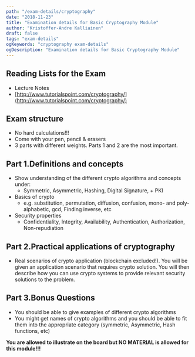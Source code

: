 ```yaml
---
path: "/exam-details/cryptography"
date: "2018-11-23"
title: "Examination details for Basic Cryptography Module"
author: "Kristoffer-Andre Kalliainen"
draft: false
tags: "exam-details"
ogKeywords: "cryptography exam-details"
ogDescription: "Examination details for Basic Cryptography Module"
---
```


## Reading Lists for the Exam

- Lecture Notes
- [http://www.tutorialspoint.com/cryptography/](http://www.tutorialspoint.com/cryptography/)

## Exam structure

- No hard calculations!!!
- Come with your pen, pencil & erasers
- 3 parts with different weights. Parts 1 and 2 are the most important.

## Part 1.Definitions and concepts

- Show understanding of the different crypto algorithms and concepts under:
  - Symmetric, Asymmetric, Hashing, Digital Signature, + PKI
- Basics of crypto
  - e.g. substitution, permutation, diffusion, confusion, mono- and poly-alphabetic, gcd, Finding inverse, etc
- Security properties
  - Confidentiality, Integrity, Availability, Authentication, Authorization, Non-repudiation

## Part 2.Practical applications of cryptography

- Real scenarios of crypto application (blockchain excluded!). You will be given an application scenario that requires crypto solution. You will then describe how you can use crypto systems to provide relevant security solutions to the problem.

## Part 3.Bonus Questions

- You should be able to give examples of different crypto algorithms
- You might get names of crypto algorithms and you should be able to fit them into the appropriate category (symmetric, Asymmetric, Hash functions, etc)

**You are allowed to illustrate on the board but NO MATERIAL is allowed for this module!!!**
